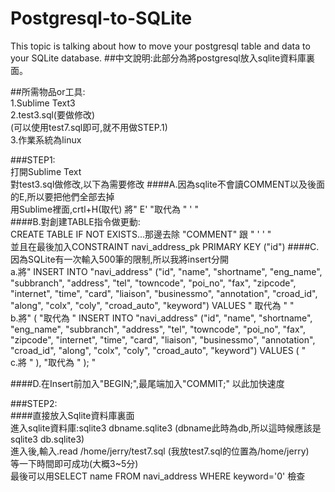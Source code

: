 # Postgresql-to-SQLite
This topic is talking about how to move your postgresql table and data to your SQLite database.
##中文說明:此部分為將postgresql放入sqlite資料庫裏面。

##所需物品or工具:  
1.Sublime Text3  
2.test3.sql(要做修改)  
(可以使用test7.sql即可,就不用做STEP.1)  
3.作業系統為linux  

###STEP1:  
打開Sublime Text  
對test3.sql做修改,以下為需要修改 
####A.因為sqlite不會讀COMMENT以及後面的E,所以要把他們全部去掉  
 用Sublime裡面,crtl+H(取代) 將" E' "取代為 " ' "  
####B.對創建TABLE指令做更動:  
 CREATE TABLE IF NOT EXISTS...那邊去除 "COMMENT" 跟 " ' ' "    
並且在最後加入CONSTRAINT navi_address_pk PRIMARY KEY ("id")
####C.因為SQLite有一次輸入500筆的限制,所以我將insert分開  
 a.將" INSERT INTO "navi_address" ("id", "name", "shortname", "eng_name", "subbranch", "address", "tel", "towncode", "poi_no", "fax", "zipcode", "internet", "time", "card", "liaison", "businessmo", "annotation", "croad_id", "along", "colx", "coly", "croad_auto", "keyword") VALUES " 取代為 " "  
 b.將" ( "取代為 "  INSERT INTO "navi_address" ("id", "name", "shortname", "eng_name", "subbranch", "address", "tel", "towncode", "poi_no", "fax", "zipcode", "internet", "time", "card", "liaison", "businessmo", "annotation", "croad_id", "along", "colx", "coly", "croad_auto", "keyword") VALUES ( "  
c.將 " ), "取代為 " ); "  

####D.在Insert前加入"BEGIN;",最尾端加入"COMMIT;" 以此加快速度   

###STEP2:  
####直接放入Sqlite資料庫裏面  
進入sqlite資料庫:sqlite3 dbname.sqlite3 (dbname此時為db,所以這時候應該是sqlite3 db.sqlite3)  
進入後,輸入.read /home/jerry/test7.sql (我放test7.sql的位置為/home/jerry)  
等一下時間即可成功(大概3~5分)  
最後可以用SELECT name FROM navi_address WHERE keyword='0'  檢查

